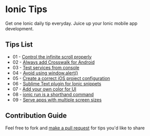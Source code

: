 # Ionic Tips

Get one Ionic daily tip everyday. Juice up your Ionic mobile app development.

## Tips List

- 01 - [Control the infinite scroll properly](tips/01-control-an-infinite-scroll-properly.md)
- 02 - [Always add Crosswalk for Android](tips/02-always-add-crosswalk-for-android.md)
- 03 - [Test services from console](tips/03-test-services-from-console.md)
- 04 - [Avoid using window.alert()](tips/04-avoid-using-window-alert.md)
- 05 - [Create a correct iOS project configuration](tips/05-create-a-correct-ios-project-configuration.md)
- 06 - [Sublime Text plugin for Ionic snippets](tips/06-sublime-text-plugin-for-ionic-snippets.md)
- 07 - [Add your own color for UI](tips/07-add-your-own-color-for-ui.md)
- 08 - [ionic run is a shorthand command](tips/08-ionic-run-is-a-shorthand-command.md)
- 09 - [Serve apps with multiple screen sizes](tips/09-server-apps-with-multiple-screen-sizes.md)

## Contribution Guide

Feel free to fork and [make a pull request](https://github.com/tipaday/ionictips/pulls) for tips you'd like to share
